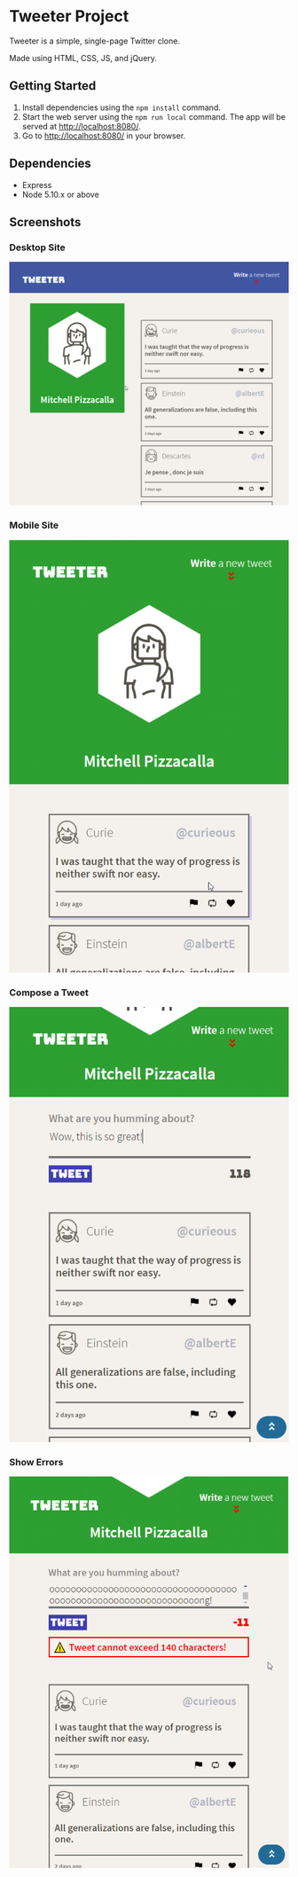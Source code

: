 # Tweeter Project

Tweeter is a simple, single-page Twitter clone.

Made using HTML, CSS, JS, and jQuery.

## Getting Started

1. Install dependencies using the `npm install` command.
2. Start the web server using the `npm run local` command. The app will be served at <http://localhost:8080/>.
3. Go to <http://localhost:8080/> in your browser.

## Dependencies

- Express
- Node 5.10.x or above

## Screenshots

### Desktop Site

![Desktop Site](./screenshots/desktop.png)

### Mobile Site

![Mobile Site](./screenshots/mobile.png)
### Compose a Tweet

![Compose a tweet](./screenshots/mobile_tweet.png)
### Show Errors

![Show an error](./screenshots/error.png)